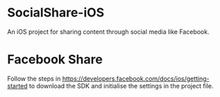 # SocialShare-iOS
An iOS project for sharing content through social media like Facebook.

# Facebook Share
   Follow the steps in https://developers.facebook.com/docs/ios/getting-started to download the SDK and initialise the settings in the project file.

